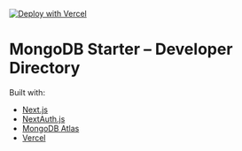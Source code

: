 [![Deploy with Vercel](https://vercel.com/button)](https://vercel.com/new/clone?repository-url=https%3A%2F%2Fgithub.com%2Fvercel%2Fmongodb-starter&project-name=mongodb-nextjs&repo-name=mongodb-nextjs&demo-title=MongoDB%20Developer%20Directory&demo-description=Log%20in%20with%20GitHub%20to%20create%20a%20directory%20of%20contacts.&demo-url=https%3A%2F%2Fmongodb.vercel.app%2F&demo-image=https%3A%2F%2Fassets.vercel.com%2Fimage%2Fupload%2Fv1654311846%2Fmongodb-demo-app_i12ysf.png&integration-ids=oac_jnzmjqM10gllKmSrG0SGrHOH)

# MongoDB Starter – Developer Directory

Built with:

- [Next.js](https://nextjs.org/)
- [NextAuth.js](https://next-auth.js.org/)
- [MongoDB Atlas](https://www.mongodb.com/atlas/database)
- [Vercel](https://vercel.com/)
